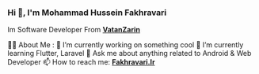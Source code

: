 ### Hi 👋, I'm Mohammad Hussein Fakhravari

Im Software Developer From **<a target="_blank" href='https://www.vatanzarin.com/'>VatanZarin</a>**

👨‍💻 About Me :
🔭  I’m currently working on something cool
🌱  I’m currently learning Flutter, Laravel
💬 Ask me about anything related to Android & Web Developer
📫  How to reach me: **<a target="_blank" href='https://fakhravari.ir/'>Fakhravari.Ir</a>**

